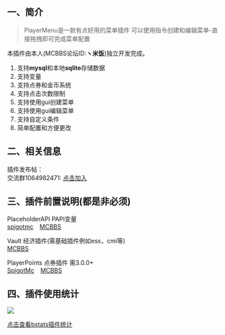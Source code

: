 ## 一、简介
> PlayerMenu是一款有点好用的菜单插件
> 可以使用指令创建和编辑菜单-直接拖拽即可完成菜单配置

本插件由本人(MCBBS论坛ID:**ヽ米饭**)独立开发完成。

1. 支持**mysql**和本地**sqlite**存储数据
2. 支持变量
3. 支持点券和金币系统
4. 支持点击次数限制
5. 支持使用gui创建菜单
6. 支持使用gui编辑菜单
7. 支持自定义条件
8. 简单配置和方便更改

## 二、相关信息
插件发布帖：  
交流群1064982471: [点击加入](https://jq.qq.com/?_wv=1027&k=5sxTf8u)

## 三、插件前置说明(都是非必须)

PlaceholderAPI PAPI变量  
[spigotmc](https://www.spigotmc.org/resources/placeholderapi.6245/) &ensp;
[MCBBS](https://www.mcbbs.net/thread-1216863-1-1.html)

Vault 经济插件(需基础插件例如ess，cmi等)  
[MCBBS](https://www.mcbbs.net/thread-1229697-1-1.html)

PlayerPoints 点券插件 需3.0.0+    
[SpigotMc](https://www.spigotmc.org/resources/playerpoints.80745/) &ensp;
[MCBBS](https://www.mcbbs.net/thread-1296992-1-1.html)

## 四、插件使用统计

![](https://bstats.org/signatures/bukkit/PlayerMenu.svg)

[点击查看bstats插件统计](https://bstats.org/plugin/bukkit/PlayerMenu/14034)